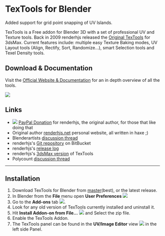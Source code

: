 # TexTools for Blender #

Added support for grid point snapping of UV Islands.

TexTools is a Free addon for Blender 3D with a set of professional UV and Texture tools. Back in 2009 renderhjs released the [Original TexTools](http://renderhjs.net/textools/) for 3dsMax. Current features include: multiple easy Texture Baking modes, UV Layout tools (Align, Rectify, Sort, Randomize...), smart Selection tools and Texel Density tools.

## Download & Documentation ##
Visit the [Official Website & Documentation](http://renderhjs.net/textools/blender/) for an in depth overview of all the tools.

![](http://renderhjs.net/textools/blender/images/splash_1.3.0.jpg)

## Links ##
* ![](http://renderhjs.net/textools/blender/img/paypal_donate.png)
 [PayPal Donation](https://www.paypal.com/cgi-bin/webscr?cmd=_s-xclick&hosted_button_id=ZC9X4LE7CPQN6) for renderhjs, the original author, for those that like doing that
* Original author [renderhjs.net](http://www.renderhjs.net/) personal website, all written in haxe ;)
* Blenderartists [discussion thread](https://blenderartists.org/forum/showthread.php?443182-TexTools-for-Blender)
* renderhjs's [Git repository](https://bitbucket.org/renderhjs/textools-blender) on BitBucket
* renderhjs's [release log](http://renderhjs.net/textools/blender/log.html)
* renderhjs's [3dsMax version](http://renderhjs.net/textools/) of TexTools
* Polycount [discussion thread](http://polycount.com/discussion/197226/textools-for-blender)

---

## Installation ##

1. Download TexTools for Blender from [master](https://github.com/SavMartin/TexTools-Blender/archive/master.zip)(best), or the latest release.
2. In Blender from the **File** menu open **User Preferences** ![](http://renderhjs.net/textools/blender/img/installation_open_preferences.png) 
3. Go to the **Add-ons** tab ![](http://renderhjs.net/textools/blender/img/installation_addons.png).
4. Look for any old version of TexTools currently installed and uninstall it.
5. Hit **Install Addon-on from File...** ![](http://renderhjs.net/textools/blender/img/installation_install_addon_from_file.png) and Select the zip file.
6. Enable the TexTools Addon.
7. The TexTools panel can be found in the **UV/Image Editor** view ![](http://renderhjs.net/textools/blender/img/installation_uv_image_editor.png) in the left side Panel.
